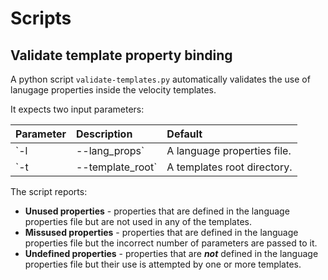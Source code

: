 # Scripts

## Validate template property binding

A python script `validate-templates.py` automatically validates the use of lanugage properties inside the velocity templates.

It expects two input parameters:

| Parameter | Description | Default |
|:---|:---|:---|
|`-l | --lang_props`|A language properties file.|`/opt/ldregistry/config/language/messages/en.properties`|
|`-t | --template_root`|A templates root directory.|`/opt/ldregistry/templates`|

The script reports:
- __Unused properties__ - properties that are defined in the language properties file but are not used in any of the templates.
- __Missused properties__ - properties that are defined in the language properties file but the incorrect number of parameters are passed to it.
- __Undefined properties__ - properties that are __*not*__ defined in the language properties file but their use is attempted by one or more templates.